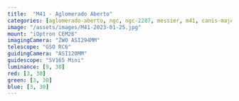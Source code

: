 ```yaml
---
title:  "M41 - Aglomerado Aberto"
categories: [aglomerado-aberto, ngc, ngc-2287, messier, m41, canis-major]
image: "/assets/images/M41-2023-01-25.jpg"
mount: "iOptron CEM26"
imagingCamera: "ZWO ASI294MM"
telescope: "GSO RC6"
guidingCamera: "ASI120MM"
guidescope: "SV165 Mini"
luminance: [9, 30]
red: [3, 30]
green: [3, 30]
blue: [3, 30]
---
```

